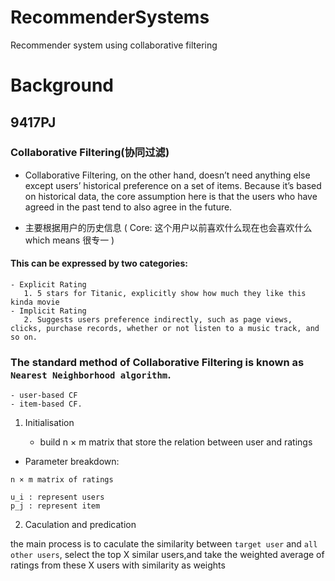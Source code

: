 # RecommenderSystems
Recommender system using collaborative filtering





# Background
## 9417PJ

### Collaborative Filtering(协同过滤)
* Collaborative Filtering, on the other hand, doesn’t need anything else except users’ historical preference on a set of items. Because it’s based on historical data, the core assumption here is that the users who have agreed in the past tend to also agree in the future.

* 主要根据用户的历史信息
( Core: 这个用户以前喜欢什么现在也会喜欢什么  which means 很专一 )

#### This can be expressed by two categories:
	- Explicit Rating
	   1. 5 stars for Titanic, explicitly show how much they like this kinda movie
	- Implicit Rating
	   2. Suggests users preference indirectly, such as page views, clicks, purchase records, whether or not listen to a music track, and so on.

### The standard method of Collaborative Filtering is known as `Nearest Neighborhood algorithm`. 
	- user-based CF 
	- item-based CF. 

1. Initialisation

	- build n × m matrix that store the relation between user and ratings 

- Parameter breakdown:
```
n × m matrix of ratings

u_i : represent users
p_j : represent item

```

2. Caculation and predication

the main process is to caculate the similarity between `target user` and `all other users`, select the top X similar users,and take the weighted average of ratings from these X users with similarity as weights